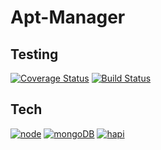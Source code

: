 # Apt-Manager

## Testing

[![Coverage Status](https://coveralls.io/repos/Edsdover/apt-manager/badge.svg)](https://coveralls.io/r/Edsdover/apt-manager)
[![Build Status](https://travis-ci.org/Edsdover/apt-manager.svg?branch=master)](https://travis-ci.org/Edsdover/apt-manager)

## Tech

[![node](https://img.shields.io/badge/node-v0.12-blue.svg?style=plastic)](https://nodejs.org/)
[![mongoDB](https://img.shields.io/badge/mongodb-v3.0-green.svg?style=plastic)](https://www.mongodb.org/?_ga=1.104545603.2131554767.1430435226)
[![hapi](https://img.shields.io/badge/hapi-8.4.0-red.svg)](http://hapijs.com/)
